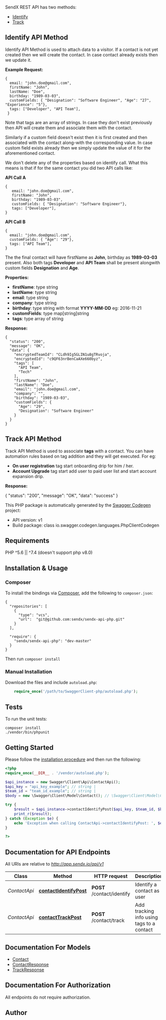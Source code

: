 SendX REST API has two methods:

* [Identify](#identify_api)
* [Track](#track_api)

## <a name="identify_api"></a> Identify API Method

Identify API Method is used to attach data to a visitor. If a contact is not yet created then we will create the contact. In case contact already exists then we update it.

**Example Request:**

> 
    {
      email: "john.doe@gmail.com",  
      firstName: "John",
      lastName: "Doe",
      birthday: "1989-03-03",
      customFields: { "Designation": "Software Engineer", "Age": "27", "Experience": "5"},  
      tags: ["Developer", "API Team"],  
     }


Note that tags are an array of strings. In case they don't exist previously then API will create them and associate them with the contact.

Similarly if a custom field doesn't exist then it is first created and then associated with the contact along-with the corresponding value. In case custom field exists already then we simply update the value of it for the aforementioned contact.

We don't delete any of the properties based on identify call. What this means is that if for the same contact you did two API calls like:


**API Call A**
 
> 
    {
       email: "john.doe@gmail.com", 
       firstName: "John",
       birthday: "1989-03-03",
       customFields: { "Designation": "Software Engineer"},  
       tags: ["Developer"],  
    }


**API Call B**

> 
    {  
      email: "john.doe@gmail.com",  
      customFields: { "Age": "29"},  
      tags: ["API Team"],  
    }


The the final contact will have firstName as **John**, birthday as **1989-03-03** present. Also both tags **Developer** and **API Team** shall be present alongwith custom fields **Designation** and **Age**.


**Properties:**

* **firstName**: type string
* **lastName**: type string
* **email**: type string  
* **company**: type string  
* **birthday**: type string with format **YYYY-MM-DD** eg: 2016-11-21  
* **customFields**: type map[string]string   
* **tags**: type array of string 


**Response:**

> 
    {
      "status": "200",
      "message": "OK",
      "data": {
        "encryptedTeamId": "CLdh9Ig5GLIN1u8gTRvoja",
        "encryptedId": "c9QF63nrBenCaAXe660byz",
        "tags": [
          "API Team",
          "Tech"
        ],
        "firstName": "John",
        "lastName": "Doe",
        "email": "john.doe@gmail.com",
        "company": "",
        "birthday": "1989-03-03",
        "customFields": {
          "Age": "29",
          "Designation": "Software Engineer"
        }
      }
    }


## <a name="track_api"></a> Track API Method


Track API Method is used to associate **tags** with a contact. You can have automation rules based on tag addition and they will get executed. For eg:

* **On user registration** tag start onboarding drip for him / her.
* **Account Upgrade** tag start add user to paid user list and start account expansion drip. 

**Response:**

>
   {
    "status": "200",
    "message": "OK",
    "data": "success"
   }

This PHP package is automatically generated by the [Swagger Codegen](https://github.com/swagger-api/swagger-codegen) project:

- API version: v1
- Build package: class io.swagger.codegen.languages.PhpClientCodegen

## Requirements

PHP ^5.6 || ^7.4 (doesn't support php v8.0)

## Installation & Usage
### Composer

To install the bindings via [Composer](http://getcomposer.org/), add the following to `composer.json`:

```
{
  "repositories": [
    {
      "type": "vcs",
      "url":  "git@github.com:sendx/sendx-api-php.git"
    }
  ],
  
  "require": {
    "sendx/sendx-api-php": "dev-master"
  }
}
```

Then run `composer install`

### Manual Installation

Download the files and include `autoload.php`:

```php
    require_once('/path/to/SwaggerClient-php/autoload.php');
```

## Tests

To run the unit tests:

```
composer install
./vendor/bin/phpunit
```

## Getting Started

Please follow the [installation procedure](#installation--usage) and then run the following:

```php
<?php
require_once(__DIR__ . '/vendor/autoload.php');

$api_instance = new Swagger\Client\Api\ContactApi();
$api_key = "api_key_example"; // string | 
$team_id = "team_id_example"; // string | 
$body = new \Swagger\Client\Model\Contact(); // \Swagger\Client\Model\Contact | Contact details

try {
    $result = $api_instance->contactIdentifyPost($api_key, $team_id, $body);
    print_r($result);
} catch (Exception $e) {
    echo 'Exception when calling ContactApi->contactIdentifyPost: ', $e->getMessage(), PHP_EOL;
}

?>
```

## Documentation for API Endpoints

All URIs are relative to *http://app.sendx.io/api/v1*

Class | Method | HTTP request | Description
------------ | ------------- | ------------- | -------------
*ContactApi* | [**contactIdentifyPost**](docs/Api/ContactApi.md#contactidentifypost) | **POST** /contact/identify | Identify a contact as user
*ContactApi* | [**contactTrackPost**](docs/Api/ContactApi.md#contacttrackpost) | **POST** /contact/track | Add tracking info using tags to a contact


## Documentation For Models

 - [Contact](docs/Model/Contact.md)
 - [ContactResponse](docs/Model/ContactResponse.md)
 - [TrackResponse](docs/Model/TrackResponse.md)


## Documentation For Authorization

 All endpoints do not require authorization.


## Author